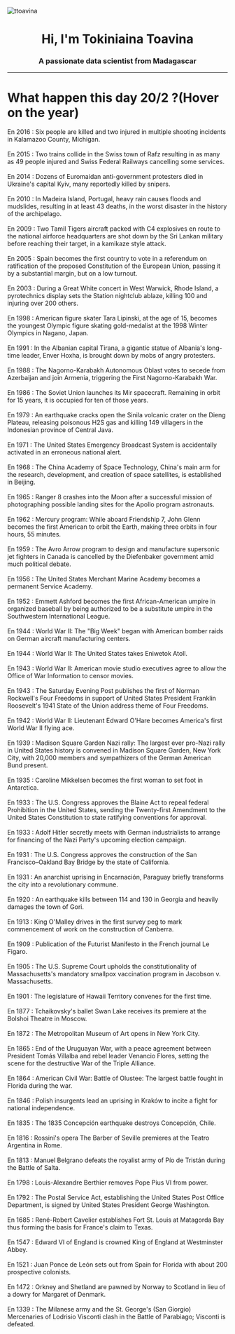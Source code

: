 
<p align="left"> <img src="https://komarev.com/ghpvc/?username=ttoavina&label=Profile%20views&color=0e75b6&style=flat" alt="ttoavina" /> </p>
<h1 align="center">Hi, I'm Tokiniaina Toavina</h1>
<h3 align="center">A passionate data scientist from Madagascar</h3>
    
<hr/>
<h1> What happen this day 20/2 ?(Hover on the year)</h1>

En 2016 : Six people are killed and two injured in multiple shooting incidents in Kalamazoo County, Michigan.
<br/><br/>
En 2015 : Two trains collide in the Swiss town of Rafz resulting in as many as 49 people injured and Swiss Federal Railways cancelling some services.
<br/><br/>
En 2014 : Dozens of Euromaidan anti-government protesters died in Ukraine's capital Kyiv, many reportedly killed by snipers.
<br/><br/>
En 2010 : In Madeira Island, Portugal, heavy rain causes floods and mudslides, resulting in at least 43 deaths, in the worst disaster in the history of the archipelago.
<br/><br/>
En 2009 : Two Tamil Tigers aircraft packed with C4 explosives en route to the national airforce headquarters are shot down by the Sri Lankan military before reaching their target, in a kamikaze style attack.
<br/><br/>
En 2005 : Spain becomes the first country to vote in a referendum on ratification of the proposed Constitution of the European Union, passing it by a substantial margin, but on a low turnout.
<br/><br/>
En 2003 : During a Great White concert in West Warwick, Rhode Island, a pyrotechnics display sets the Station nightclub ablaze, killing 100 and injuring over 200 others.
<br/><br/>
En 1998 : American figure skater Tara Lipinski, at the age of 15, becomes the youngest Olympic figure skating gold-medalist at the 1998 Winter Olympics in Nagano, Japan.
<br/><br/>
En 1991 : In the Albanian capital Tirana, a gigantic statue of Albania's long-time leader, Enver Hoxha, is brought down by mobs of angry protesters.
<br/><br/>
En 1988 : The Nagorno-Karabakh Autonomous Oblast votes to secede from Azerbaijan and join Armenia, triggering the First Nagorno-Karabakh War.
<br/><br/>
En 1986 : The Soviet Union launches its Mir spacecraft. Remaining in orbit for 15 years, it is occupied for ten of those years.
<br/><br/>
En 1979 : An earthquake cracks open the Sinila volcanic crater on the Dieng Plateau, releasing poisonous H2S gas and killing 149 villagers in the Indonesian province of Central Java.
<br/><br/>
En 1971 : The United States Emergency Broadcast System is accidentally activated in an erroneous national alert.
<br/><br/>
En 1968 : The China Academy of Space Technology, China's main arm for the research, development, and creation of space satellites, is established in Beijing.
<br/><br/>
En 1965 : Ranger 8 crashes into the Moon after a successful mission of photographing possible landing sites for  the Apollo program astronauts.
<br/><br/>
En 1962 : Mercury program: While aboard Friendship 7, John Glenn becomes the first American to orbit the Earth, making three orbits in four hours, 55 minutes.
<br/><br/>
En 1959 : The Avro Arrow program to design and manufacture supersonic jet fighters in Canada is cancelled by the Diefenbaker government amid much political debate.
<br/><br/>
En 1956 : The United States Merchant Marine Academy becomes a permanent Service Academy.
<br/><br/>
En 1952 : Emmett Ashford becomes the first African-American umpire in organized baseball by being authorized to be a substitute umpire in the Southwestern International League.
<br/><br/>
En 1944 : World War II: The "Big Week" began with American bomber raids on German aircraft manufacturing centers.
<br/><br/>
En 1944 : World War II: The United States takes Eniwetok Atoll.
<br/><br/>
En 1943 : World War II: American movie studio executives agree to allow the Office of War Information to censor movies.
<br/><br/>
En 1943 : The Saturday Evening Post publishes the first of Norman Rockwell's Four Freedoms in support of United States President Franklin Roosevelt's 1941 State of the Union address theme of Four Freedoms.
<br/><br/>
En 1942 : World War II: Lieutenant Edward O'Hare becomes America's first World War II flying ace.
<br/><br/>
En 1939 : Madison Square Garden Nazi rally: The largest ever pro-Nazi rally in United States history is convened in Madison Square Garden, New York City, with 20,000 members and sympathizers of the German American Bund present.
<br/><br/>
En 1935 : Caroline Mikkelsen becomes the first woman to set foot in Antarctica.
<br/><br/>
En 1933 : The U.S. Congress approves the Blaine Act to repeal federal Prohibition in the United States, sending the Twenty-first Amendment to the United States Constitution to state ratifying conventions for approval.
<br/><br/>
En 1933 : Adolf Hitler secretly meets with German industrialists to arrange for financing of the Nazi Party's upcoming election campaign.
<br/><br/>
En 1931 : The U.S. Congress approves the construction of the San Francisco–Oakland Bay Bridge by the state of California.
<br/><br/>
En 1931 : An anarchist uprising in Encarnación, Paraguay briefly transforms the city into a revolutionary commune.
<br/><br/>
En 1920 : An earthquake kills between 114 and 130 in Georgia and heavily damages the town of Gori.
<br/><br/>
En 1913 : King O'Malley drives in the first survey peg to mark commencement of work on the construction of Canberra.
<br/><br/>
En 1909 : Publication of the Futurist Manifesto in the French journal Le Figaro.
<br/><br/>
En 1905 : The U.S. Supreme Court upholds the constitutionality of Massachusetts's mandatory smallpox vaccination program in Jacobson v. Massachusetts.
<br/><br/>
En 1901 : The legislature of Hawaii Territory convenes for the first time.
<br/><br/>
En 1877 : Tchaikovsky's ballet Swan Lake receives its premiere at the Bolshoi Theatre in Moscow.
<br/><br/>
En 1872 : The Metropolitan Museum of Art opens in New York City.
<br/><br/>
En 1865 : End of the Uruguayan War, with a peace agreement between President Tomás Villalba and rebel leader Venancio Flores, setting the scene for the destructive War of the Triple Alliance.
<br/><br/>
En 1864 : American Civil War: Battle of Olustee: The largest battle fought in Florida during the war.
<br/><br/>
En 1846 : Polish insurgents lead an uprising in Kraków to incite a fight for national independence.
<br/><br/>
En 1835 : The 1835 Concepción earthquake destroys Concepción, Chile.
<br/><br/>
En 1816 : Rossini's opera The Barber of Seville premieres at the Teatro Argentina in Rome.
<br/><br/>
En 1813 : Manuel Belgrano defeats the royalist army of Pío de Tristán during the Battle of Salta.
<br/><br/>
En 1798 : Louis-Alexandre Berthier removes Pope Pius VI from power.
<br/><br/>
En 1792 : The Postal Service Act, establishing the United States Post Office Department, is signed by United States President George Washington.
<br/><br/>
En 1685 : René-Robert Cavelier establishes Fort St. Louis at Matagorda Bay thus forming the basis for France's claim to Texas.
<br/><br/>
En 1547 : Edward VI of England is crowned King of England at Westminster Abbey.
<br/><br/>
En 1521 : Juan Ponce de León sets out from Spain for Florida with about 200 prospective colonists.
<br/><br/>
En 1472 : Orkney and Shetland are pawned by Norway to Scotland in lieu of a dowry for Margaret of Denmark.
<br/><br/>
En 1339 : The Milanese army and the St. George's (San Giorgio) Mercenaries of Lodrisio Visconti clash in the Battle of Parabiago; Visconti is defeated.
<br/><br/>
